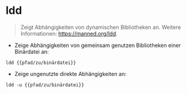 # ldd

> Zeigt Abhängigkeiten von dynamischen Bibliotheken an.
> Weitere Informationen: <https://manned.org/ldd>.

- Zeige Abhängigkeiten von gemeinsam genutzen Bibliotheken einer Binärdatei an:

`ldd {{pfad/zu/binärdatei}}`

- Zeige ungenutzte direkte Abhängigkeiten an:

`ldd -u {{pfad/zu/binärdatei}}`

